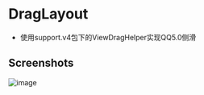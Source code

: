 DragLayout
==========

* 使用support.v4包下的ViewDragHelper实现QQ5.0侧滑

## Screenshots
![image](https://github.com/BlueMor/DragLayout/blob/master/screenshots/123.gif)
